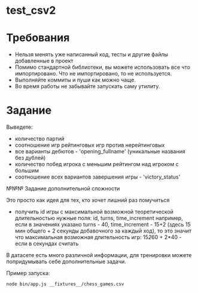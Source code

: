 # test_csv2

# Требования

* Нельзя менять уже написанный код, тесты и другие файлы добавленные в проект
* Помимо стандартной библиотеки, вы можете использовать все что импортировано. Что не импортировано, то не используется.
* Выполняйте коммиты и пуши как можно чаще.
* Во время работы не забывайте запускать саму утилиту.

# Задание

Выведете:

- количество партий
- соотношение игр рейтинговых игр против нерейтинговых
- все варианты дебютов - 'opening_fullname' (уникальные названия без дублей)
- количество побед игрока с меньшим рейтингом над игроком с большим
- соотношение всех вариантов завершения игры - 'victory_status'

№№№ Задание дополнительной сложности

Это просто как идея для тех, кто хочет лишний раз помучиться

- получить id игры с максимальной возможной теоретической длительностью
нужные поля: id, turns, time_increment
например, если в значениях указано turns - 40, time_increment - 15+2 (здесь 15 мин общего + 2 секунды добавочного за каждый ход), то это значит что максимальная возможная длительность игр: 15*2*60 + 2*40 - если в секундах считать

В датасете есть много различной информации, для тренировки можете попридумывать себе дополнительные задачи.

Пример запуска: 
```bash
node bin/app.js __fixtures__/chess_games.csv
```
